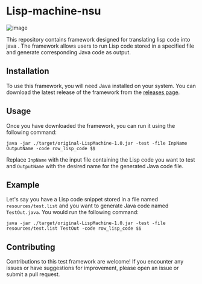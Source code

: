 # Lisp-machine-nsu

![image](https://github.com/chiguaua/Lisp-Machine/assets/69720999/df9cd7a2-8e52-483f-8fcf-219e42d0ca6b)


<p>This repository contains framework designed for translating lisp code into java . The framework allows users to run Lisp code stored in a specified file and generate corresponding Java code as output.</p>

<h2>Installation</h2>

<p>To use this framework, you will need Java installed on your system. You can download the latest release of the framework from the <a href="https://github.com/chiguaua/Test-Framefork/releases">releases page</a>.</p>

<h2>Usage</h2>

<p>Once you have downloaded the framework, you can run it using the following command:</p>

<pre><code>java -jar ./target/original-LispMachine-1.0.jar -test -file InpName OutputName -code row_lisp_code $$</code></pre>

<p>Replace <code>InpName</code> with the input file containing the Lisp code you want to test and <code>OutputName</code> with the desired name for the generated Java code file.</p>

<h2>Example</h2>

<p>Let's say you have a Lisp code snippet stored in a file named <code>resources/test.list</code> and you want to generate Java code named <code>TestOut.java</code>. You would run the following command:</p>

<pre><code>java -jar ./target/original-LispMachine-1.0.jar -test -file resources/test.list TestOut -code row_lisp_code $$</code></pre>

<h2>Contributing</h2>

<p>Contributions to this test framework are welcome! If you encounter any issues or have suggestions for improvement, please open an issue or submit a pull request.</p>

